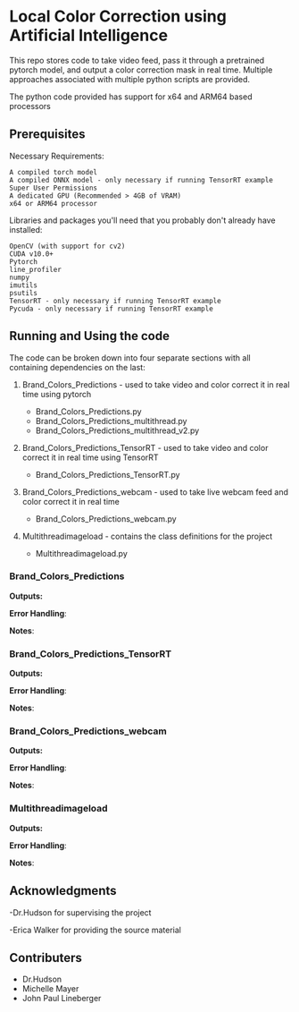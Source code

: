 # Local Color Correction using Artificial Intelligence

This repo stores code to take video feed, pass it through a pretrained pytorch model, and output a color correction mask in real time.
Multiple approaches associated with multiple python scripts are provided.

The python code provided has support for x64 and ARM64 based processors

## Prerequisites

Necessary Requirements:
```
A compiled torch model
A compiled ONNX model - only necessary if running TensorRT example
Super User Permissions
A dedicated GPU (Recommended > 4GB of VRAM)
x64 or ARM64 processor
```

Libraries and packages you'll need that you probably don't already have installed:

```
OpenCV (with support for cv2)
CUDA v10.0+
Pytorch
line_profiler
numpy
imutils
psutils
TensorRT - only necessary if running TensorRT example
Pycuda - only necessary if running TensorRT example
```


## Running and Using the code

The code can be broken down into four separate sections with all containing dependencies on the last:
1. Brand_Colors_Predictions - used to take video and color correct it in real time using pytorch
   * Brand_Colors_Predictions.py
   * Brand_Colors_Predictions_multithread.py
   * Brand_Colors_Predictions_multithread_v2.py
   
2. Brand_Colors_Predictions_TensorRT - used to take video and color correct it in real time using TensorRT
   * Brand_Colors_Predictions_TensorRT.py

3. Brand_Colors_Predictions_webcam - used to take live webcam feed and color correct it in real time
   * Brand_Colors_Predictions_webcam.py

4. Multithreadimageload - contains the class definitions for the project
   * Multithreadimageload.py


### Brand_Colors_Predictions

  
**Outputs:** 

**Error Handling**:

**Notes**: 

### Brand_Colors_Predictions_TensorRT

  
**Outputs:** 

**Error Handling**:

**Notes**: 

### Brand_Colors_Predictions_webcam

  
**Outputs:** 

**Error Handling**:

**Notes**: 

### Multithreadimageload

  
**Outputs:** 

**Error Handling**:

**Notes**: 

## Acknowledgments

-Dr.Hudson for supervising the project

-Erica Walker for providing the source material

## Contributers
- Dr.Hudson
- Michelle Mayer
- John Paul Lineberger



